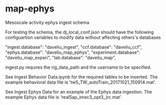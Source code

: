# map-ephys
Mesoscale activity ephys ingest schema

For testing the schema, the dj_local_conf.json should have the following configuartion variables to modify data without affecting  others's databases

"ingest.database": "daveliu_ingest",
"ccf.database": "daveliu_ccf",
"ephys.database": "daveliu_map_ephys",
"experiment.database": "daveliu_map_experi",
"lab.database": "daveliu_map",

ingest.py requires the rig_data_path and the username to be specified.

See Ingest Behavior Data.ipynb for the required tables to be inserted. The example behavioral data file is 'tw5_TW_autoTrain_20171021_150914.mat'.

See Ingest Ephys Data for an example of the Ephys data ingestion. The example Ephys data file is 'real5ap_imec3_opt3_jrc.mat'.
